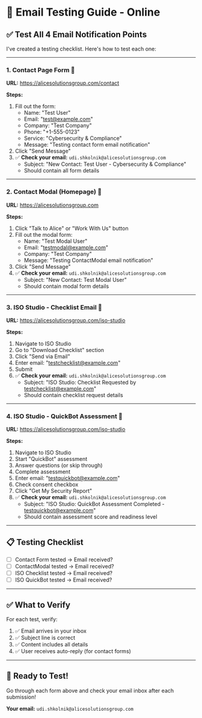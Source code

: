 # 🧪 Email Testing Guide - Online

## ✅ **Test All 4 Email Notification Points**

I've created a testing checklist. Here's how to test each one:

---

### **1. Contact Page Form** 📧
**URL:** https://alicesolutionsgroup.com/contact

**Steps:**
1. Fill out the form:
   - Name: "Test User"
   - Email: "test@example.com"
   - Company: "Test Company"
   - Phone: "+1-555-0123"
   - Service: "Cybersecurity & Compliance"
   - Message: "Testing contact form email notification"
2. Click "Send Message"
3. ✅ **Check your email:** `udi.shkolnik@alicesolutionsgroup.com`
   - Subject: "New Contact: Test User - Cybersecurity & Compliance"
   - Should contain all form details

---

### **2. Contact Modal (Homepage)** 📧
**URL:** https://alicesolutionsgroup.com

**Steps:**
1. Click "Talk to Alice" or "Work With Us" button
2. Fill out the modal form:
   - Name: "Test Modal User"
   - Email: "testmodal@example.com"
   - Company: "Test Company"
   - Message: "Testing ContactModal email notification"
3. Click "Send Message"
4. ✅ **Check your email:** `udi.shkolnik@alicesolutionsgroup.com`
   - Subject: "New Contact: Test Modal User"
   - Should contain modal form details

---

### **3. ISO Studio - Checklist Email** 📧
**URL:** https://alicesolutionsgroup.com/iso-studio

**Steps:**
1. Navigate to ISO Studio
2. Go to "Download Checklist" section
3. Click "Send via Email"
4. Enter email: "testchecklist@example.com"
5. Submit
6. ✅ **Check your email:** `udi.shkolnik@alicesolutionsgroup.com`
   - Subject: "ISO Studio: Checklist Requested by testchecklist@example.com"
   - Should contain checklist request details

---

### **4. ISO Studio - QuickBot Assessment** 📧
**URL:** https://alicesolutionsgroup.com/iso-studio

**Steps:**
1. Navigate to ISO Studio
2. Start "QuickBot" assessment
3. Answer questions (or skip through)
4. Complete assessment
5. Enter email: "testquickbot@example.com"
6. Check consent checkbox
7. Click "Get My Security Report"
8. ✅ **Check your email:** `udi.shkolnik@alicesolutionsgroup.com`
   - Subject: "ISO Studio: QuickBot Assessment Completed - testquickbot@example.com"
   - Should contain assessment score and readiness level

---

## 📋 **Testing Checklist**

- [ ] Contact Form tested → Email received?
- [ ] ContactModal tested → Email received?
- [ ] ISO Checklist tested → Email received?
- [ ] ISO QuickBot tested → Email received?

---

## ✅ **What to Verify**

For each test, verify:
1. ✅ Email arrives in your inbox
2. ✅ Subject line is correct
3. ✅ Content includes all details
4. ✅ User receives auto-reply (for contact forms)

---

## 🎯 **Ready to Test!**

Go through each form above and check your email inbox after each submission!

**Your email:** `udi.shkolnik@alicesolutionsgroup.com`
